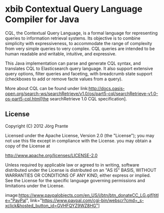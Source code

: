 # xbib Contextual Query Language Compiler for Java

CQL, the Contextual Query Language, is a formal language for representing queries to information retrieval systems.
Its objective is to combine simplicity with expressiveness, to accommodate the range of complexity from
very simple queries to very complex. CQL queries are intended to be human readable and writable, intuitive,
and expressive.

This Java implementation can parse and generate CQL syntax, and translates CQL to Elasticsearch query language.
It also support extensive query options, filter queries and faceting, with breadcrumb state support
(checkboxes to add or remove facte values from a query).

More about CQL can be found under
link:http://docs.oasis-open.org/search-ws/searchRetrieve/v1.0/os/part5-cql/searchRetrieve-v1.0-os-part5-cql.html[the searchRetrieve 1.0 CQL specification].

## License

Copyright (C) 2012 Jörg Prante

Licensed under the Apache License, Version 2.0 (the "License");
you may not use this file except in compliance with the License.
you may obtain a copy of the License at

http://www.apache.org/licenses/LICENSE-2.0

Unless required by applicable law or agreed to in writing, software
distributed under the License is distributed on an "AS IS" BASIS,
WITHOUT WARRANTIES OR CONDITIONS OF ANY KIND, either express or implied.
See the License for the specific language governing permissions and
limitations under the License.


image:https://www.paypalobjects.com/en_US/i/btn/btn_donateCC_LG.gif[title="PayPal", link="https://www.paypal.com/cgi-bin/webscr?cmd=_s-xclick&hosted_button_id=GVHFQYZ9WZ8HG"]
